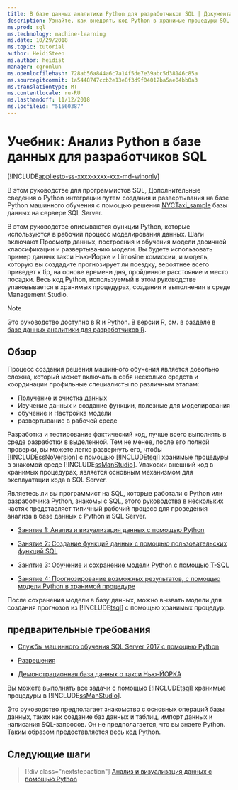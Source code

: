 ```yaml
---
title: В базе данных аналитики Python для разработчиков SQL | Документация Майкрософт
description: Узнайте, как внедрять код Python в хранимые процедуры SQL Server и функций T-SQL.
ms.prod: sql
ms.technology: machine-learning
ms.date: 10/29/2018
ms.topic: tutorial
author: HeidiSteen
ms.author: heidist
manager: cgronlun
ms.openlocfilehash: 728ab56a844a6c7a14f5de7e39abc5d38146c85a
ms.sourcegitcommit: 1a5448747ccb2e13e8f3d9f04012ba5ae04bb0a3
ms.translationtype: MT
ms.contentlocale: ru-RU
ms.lasthandoff: 11/12/2018
ms.locfileid: "51560387"
---
```

# <a name="tutorial-in-database-python-analytics-for-sql-developers"></a>Учебник: Анализ Python в базе данных для разработчиков SQL
[!INCLUDE[appliesto-ss-xxxx-xxxx-xxx-md-winonly](../../includes/appliesto-ss-xxxx-xxxx-xxx-md-winonly.md)]

В этом руководстве для программистов SQL, Дополнительные сведения о Python интеграции путем создания и развертывания на базе Python машинного обучения с помощью решения [NYCTaxi_sample](demo-data-nyctaxi-in-sql.md) базы данных на сервере SQL Server. 

В этом руководстве описываются функции Python, которые используются в рабочий процесс моделирования данных. Шаги включают Просмотр данных, построения и обучения модели двоичной классификации и развертыванию модели. Вы будете использовать пример данных такси Нью-Йорке и Limosine комиссии, и модель, которую вы создадите прогнозирует ли поездку, вероятнее всего приведет к tip, на основе времени дня, пройденное расстояние и место посадки. Весь код Python, используемый в этом руководстве упаковывается в хранимых процедурах, создания и выполнения в среде Management Studio.

> [!NOTE]
> Это руководство доступно в R и Python. В версии R, см. в разделе [в базе данных аналитики для разработчиков R](sqldev-in-database-r-for-sql-developers.md).

## <a name="overview"></a>Обзор

Процесс создания решения машинного обучения является довольно сложна, который может включать в себя несколько средств и координации профильные специалисты по различным этапам:

+ Получение и очистка данных
+ Изучение данных и создание функции, полезные для моделирования
+ обучение и Настройка модели
+ развертывание в рабочей среде

Разработка и тестирование фактический код, лучше всего выполнять в среде разработки в выделенной. Тем не менее, после его полной проверки, вы можете легко развернуть его, чтобы [!INCLUDE[ssNoVersion](../../includes/ssnoversion-md.md)] с помощью [!INCLUDE[tsql](../../includes/tsql-md.md)] хранимые процедуры в знакомой среде [!INCLUDE[ssManStudio](../../includes/ssmanstudio-md.md)]. Упаковки внешний код в хранимых процедурах, является основным механизмом для эксплуатации кода в SQL Server.

Являетесь ли вы программист на SQL, которые работали с Python или разработчика Python, знакомы с SQL, этого руководства в нескольких частях представляет типичный рабочий процесс для проведения анализа в базе данных с Python и SQL Server. 

+ [Занятие 1: Анализ и визуализация данных с помощью Python](sqldev-py3-explore-and-visualize-the-data.md)

+ [Занятие 2: Создание функций данных с помощью пользовательских функций SQL](sqldev-py4-create-data-features-using-t-sql.md)

+ [Занятие 3: Обучение и сохранение модели Python с помощью T-SQL](sqldev-py5-train-and-save-a-model-using-t-sql.md)

+ [Занятие 4: Прогнозирование возможных результатов, с помощью модели Python в хранимой процедуре](sqldev-py6-operationalize-the-model.md)

После сохранения модели в базу данных, можно вызвать модели для создания прогнозов из [!INCLUDE[tsql](../../includes/tsql-md.md)] с помощью хранимых процедур.

## <a name="prerequisites"></a>предварительные требования

+ [Службы машинного обучения SQL Server 2017 с помощью Python](../install/sql-machine-learning-services-windows-install.md#verify-installation)

+ [Разрешения](../security/user-permission.md)

+ [Демонстрационная база данных о такси Нью-ЙОРКА](demo-data-nyctaxi-in-sql.md)

Вы можете выполнять все задачи с помощью [!INCLUDE[tsql](../../includes/tsql-md.md)] хранимые процедуры в [!INCLUDE[ssManStudio](../../includes/ssmanstudio-md.md)].

Это руководство предполагает знакомство с основных операций базы данных, таких как создание баз данных и таблиц, импорт данных и написания SQL-запросов. Он не предполагается, что вы знаете Python. Таким образом предоставляется весь код Python. 

## <a name="next-steps"></a>Следующие шаги

> [!div class="nextstepaction"]
> [Анализ и визуализация данных с помощью Python](sqldev-py3-explore-and-visualize-the-data.md)
